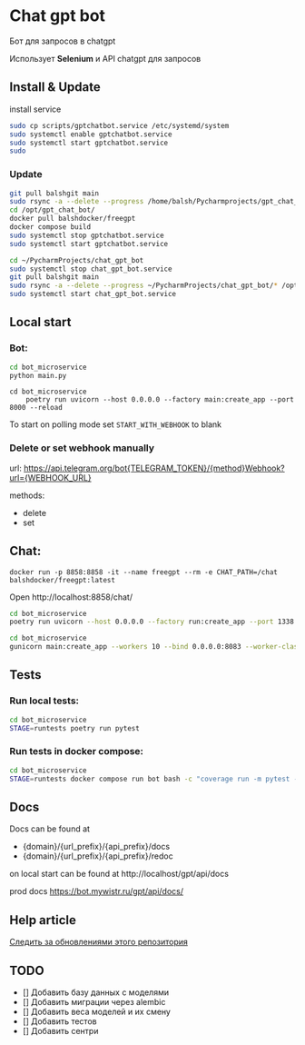 # Chat gpt bot
Бот для запросов в chatgpt

Использует **Selenium** и API chatgpt для запросов 

## Install & Update

install service

```bash
sudo cp scripts/gptchatbot.service /etc/systemd/system
sudo systemctl enable gptchatbot.service
sudo systemctl start gptchatbot.service
sudo 
```

### Update

```bash
git pull balshgit main
sudo rsync -a --delete --progress /home/balsh/Pycharmprojects/gpt_chat_bot/* /opt/gpt_chat_bot/ --exclude .git
cd /opt/gpt_chat_bot/
docker pull balshdocker/freegpt
docker compose build
sudo systemctl stop gptchatbot.service
sudo systemctl start gptchatbot.service
```

    

```bash
cd ~/PycharmProjects/chat_gpt_bot
sudo systemctl stop chat_gpt_bot.service
git pull balshgit main
sudo rsync -a --delete --progress ~/PycharmProjects/chat_gpt_bot/* /opt/chat_gpt_bot/ --exclude .git
sudo systemctl start chat_gpt_bot.service
```

## Local start

### Bot:

```bash
cd bot_microservice
python main.py
```

```shell
cd bot_microservice
	poetry run uvicorn --host 0.0.0.0 --factory main:create_app --port 8000 --reload
```

To start on polling mode set `START_WITH_WEBHOOK` to blank


### Delete or set webhook manually

url: https://api.telegram.org/bot{TELEGRAM_TOKEN}/{method}Webhook?url={WEBHOOK_URL}

methods:
- delete
- set


## Chat:

```shell
docker run -p 8858:8858 -it --name freegpt --rm -e CHAT_PATH=/chat balshdocker/freegpt:latest
```
Open http://localhost:8858/chat/


```bash
cd bot_microservice
poetry run uvicorn --host 0.0.0.0 --factory run:create_app --port 1338 --reload
```

```bash
cd bot_microservice
gunicorn main:create_app --workers 10 --bind 0.0.0.0:8083 --worker-class uvicorn.workers.UvicornWorker --timeout 150 --max-requests 2000 --max-requests-jitter 400
```


## Tests

### Run local tests:
```bash
cd bot_microservice
STAGE=runtests poetry run pytest
```

### Run tests in docker compose:
```bash
cd bot_microservice
STAGE=runtests docker compose run bot bash -c "coverage run -m pytest -vv --exitfirst && poetry run coverage report"
```

## Docs
Docs can be found at

- {domain}/{url_prefix}/{api_prefix}/docs
- {domain}/{url_prefix}/{api_prefix}/redoc

on local start can be found at http://localhost/gpt/api/docs

prod docs https://bot.mywistr.ru/gpt/api/docs/

## Help article

[Следить за обновлениями этого репозитория](https://github.com/fantasy-peak/cpp-freegpt-webui)


## TODO

- [] Добавить базу данных с моделями
- [] Добавить миграции через alembic
- [] Добавить веса моделей и их смену
- [] Добавить тестов
- [] Добавить сентри
